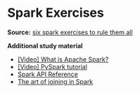 # Spark Exercises
**Source:** [six spark exercises to rule them all](https://towardsdatascience.com/six-spark-exercises-to-rule-them-all-242445b24565)

**Additional study material**
- [[Video] What is Apache Spark?](https://www.youtube.com/watch?v=znBa13Earms)
- [[Video] PySpark tutorial](https://www.youtube.com/watch?v=_C8kWso4ne4)
- [Spark API Reference](https://spark.apache.org/docs/latest/api/python/reference/index.html)
- [The art of joining in Spark](https://towardsdatascience.com/the-art-of-joining-in-spark-dcbd33d693c)

